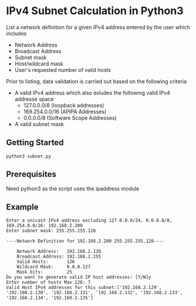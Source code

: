 # IPv4 Subnet Calculation in Python3
List a network definition for a given IPv4 address entered by the user which includes
- Network Address
- Broadcast Address
- Subnet mask
- Host/wildcard mask
- User's requested number of valid hosts

Prior to listing, data validation is carried out based on the following criteria
- A valid IPv4 address which also exludes the following valid IPv4 addresse space
  - 127.0.0.0/8 (loopback addresses)
  - 169.254.0.0/16 (APIPA Addresses)
  - 0.0.0.0/8 (Software Scope Addresses)
- A valid subnet mask

## Getting Started
`python3 subnet.py`
## Prerequisites
Need python3 as the script uses the ipaddress module
## Example
```
Enter a unicast IPv4 address excluding 127.0.0.0/24, 0.0.0.0/8, 169.254.0.0/26: 192.168.2.200
Enter subnet mask: 255.255.255.128

----Network Definition for 192.168.2.200 255.255.255.128----

    Network Address:   192.168.2.128  
    Broadcast Address: 192.168.2.255  
    Valid Hosts:       126            
    Wildcard Mask:     0.0.0.127      
    Mask bits:         25             
Do you want to generate valid IP host addresses: [Y/N]y
Enter number of hosts Max 126: 7
Valid Host IPv4 addresses for this subnet:['192.168.2.129', '192.168.2.130', '192.168.2.131', '192.168.2.132', '192.168.2.133', '192.168.2.134', '192.168.2.135']
```
